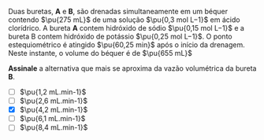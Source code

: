 Duas buretas, **A** e **B**, são drenadas simultaneamente em um béquer contendo $\pu{275 mL}$ de uma solução $\pu{0,3 mol L−1}$ em ácido clorídrico. A bureta **A** contem hidróxido de sódio $\pu{0,15 mol L−1}$ e a bureta B contem hidróxido de potássio $\pu{0,25 mol L−1}$. O ponto estequiométrico é atingido $\pu{60,25 min}$ após o início da drenagem. Neste instante, o volume do béquer é de $\pu{655 mL}$

**Assinale** a alternativa que mais se aproxima da vazão volumétrica da bureta **B**.

- [ ] $\pu{1,2 mL.min-1}$
- [ ] $\pu{2,6 mL.min-1}$
- [x] $\pu{4,2 mL.min-1}$
- [ ] $\pu{6,1 mL.min-1}$
- [ ] $\pu{8,4 mL.min-1}$